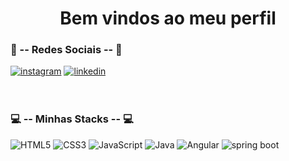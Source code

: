 <div align="center">
    <h1> Bem vindos ao meu perfil </h1>
</div>

### 🖤 -- Redes Sociais -- 🖤
<div> 
    <a href="https://www.instagram.com/wubba_yuh/" target="_blank"><img alt="instagram" src="https://img.shields.io/badge/Instagram-%23E4405F.svg?style=for-the-badge&logo=Instagram&logoColor=white" target="_blank"></a>
    <a href="https://www.linkedin.com/in/yuri-moreira-santos-305370226/" target="_blank"><img alt="linkedin" src="https://img.shields.io/badge/linkedin-%230077B5.svg?style=for-the-badge&logo=linkedin&logoColor=white" target="_blank"></a>
      
</div>
</br></br>

### 💻 -- Minhas Stacks -- 💻
<div>
    <img alt="HTML5" src="https://img.shields.io/badge/html5-%23E34F26.svg?style=for-the-badge&logo=html5&logoColor=white" target="_blank">
    <img alt="CSS3" src="https://img.shields.io/badge/css3-%231572B6.svg?style=for-the-badge&logo=css3&logoColor=white" target="_blank">
    <img alt="JavaScript" src="https://img.shields.io/badge/javascript-%23323330.svg?style=for-the-badge&logo=javascript&logoColor=%23F7DF1E" target="_blank">
    <img alt="Java" src="https://img.shields.io/badge/java-%23ED8B00.svg?style=for-the-badge&logo=openjdk&logoColor=white" target="_blank">
    <img alt="Angular" src="https://img.shields.io/badge/Angular-DD0031?style=for-the-badge&logo=angular&logoColor=white" target="_blank">
    <img alt="spring boot" src="https://img.shields.io/badge/Spring_Boot-6DB33F?style=for-the-badge&logo=spring-boot&logoColor=white" target="_blank">
</div>
